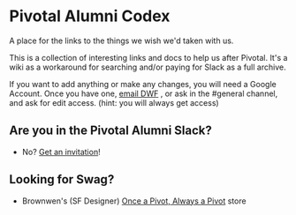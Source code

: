 # Pivotal Alumni Codex

A place for the links to the things we wish we'd taken with us.

This is a collection of interesting links and docs to help us after Pivotal.
It's a wiki as a workaround for searching and/or paying for Slack as a full
archive.

If you want to add anything or make any changes, you will need a Google Account.
Once you have one, [email DWF](mailto:dwfrank+codex@gmail.com) , or ask in the
\#general channel, and ask for edit access. (hint: you will always get access)

## Are you in the Pivotal Alumni Slack?

- No? [Get an invitation](https://pivotal.fun)!

## Looking for Swag?

- Brownwen's (SF Designer)
  [Once a Pivot, Always a Pivot](https://always-a-pivot.creator-spring.com/)
  store
